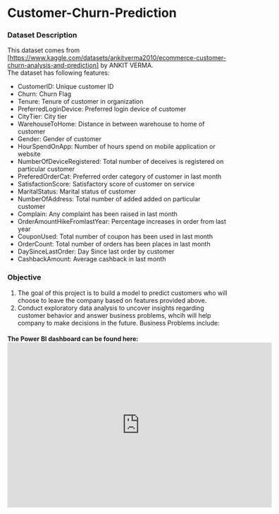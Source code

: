# Customer-Churn-Prediction
### Dataset Description
This dataset comes from [https://www.kaggle.com/datasets/ankitverma2010/ecommerce-customer-churn-analysis-and-prediction] by ANKIT VERMA.   
The dataset has following features:  
* CustomerID: Unique customer ID
* Churn: Churn Flag
* Tenure: Tenure of customer in organization
* PreferredLoginDevice: Preferred login device of customer
* CityTier: City tier
* WarehouseToHome: Distance in between warehouse to home of customer
* Gender: Gender of customer
* HourSpendOnApp: Number of hours spend on mobile application or website
* NumberOfDeviceRegistered: Total number of deceives is registered on particular customer
* PreferedOrderCat: Preferred order category of customer in last month
* SatisfactionScore: Satisfactory score of customer on service
* MaritalStatus: Marital status of customer
* NumberOfAddress: Total number of added added on particular customer
* Complain: Any complaint has been raised in last month
* OrderAmountHikeFromlastYear: Percentage increases in order from last year
* CouponUsed: Total number of coupon has been used in last month
* OrderCount: Total number of orders has been places in last month
* DaySinceLastOrder: Day Since last order by customer
* CashbackAmount: Average cashback in last month

### Objective
1. The goal of this project is to build a model to predict customers who will choose to leave the company based on features provided above.
2. Conduct exploratory data analysis to uncover insights regarding customer behavior and answer business problems, whcih will help company to make decisions in the future. Business Problems include:  

#### The Power BI dashboard can be found here: <iframe title="Report Section" width="600" height="373.5" src="https://app.powerbi.com/view?r=eyJrIjoiM2UzYjRkN2EtZTMwOC00NzgzLTkxYTAtNDU5ZjhlYTA0OTJjIiwidCI6IjlkZGFhY2ExLTM4OWYtNGNiMS1hMTEzLTA4MWJlNmNjMjVmYyIsImMiOjZ9" frameborder="0" allowFullScreen="true"></iframe>
